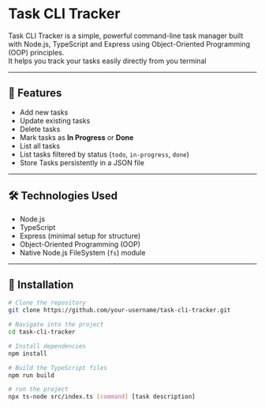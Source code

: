 # Task CLI Tracker

Task CLI Tracker is a simple, powerful command-line task manager built with Node.js, TypeScript and Express using Object-Oriented Programming (OOP) principles.  
It helps you track your tasks easily directly from you terminal

---

## 🚀 Features

- Add new tasks
- Update existing tasks
- Delete tasks
- Mark tasks as **In Progress** or **Done**
- List all tasks
- List tasks filtered by status (`todo`, `in-progress`, `done`)
- Store Tasks persistently in a JSON file

---

## 🛠️ Technologies Used

- Node.js
- TypeScript
- Express (minimal setup for structure)
- Object-Oriented Programming (OOP)
- Native Node.js FileSystem (`fs`) module

---

## 🧰 Installation

```bash
# Clone the repository
git clone https://github.com/your-username/task-cli-tracker.git

# Navigate into the project
cd task-cli-tracker

# Install dependencies
npm install

# Build the TypeScript files
npm run build

# run the project
npx ts-node src/index.ts [command] [task description]


```
